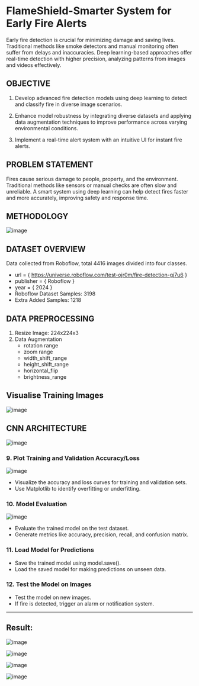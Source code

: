 # FlameShield-Smarter System for Early Fire Alerts
Early fire detection is crucial for minimizing damage and saving lives.  Traditional methods like smoke detectors and manual monitoring often suffer from delays and inaccuracies. Deep learning-based approaches offer real-time detection with higher precision, analyzing patterns from images and videos effectively.

## OBJECTIVE 
1. Develop advanced fire detection models using deep learning to detect and classify fire in diverse image scenarios.

2. Enhance model robustness by integrating diverse datasets and applying data augmentation techniques to improve performance across varying environmental conditions.

3. Implement a real-time alert system with an intuitive UI for instant fire alerts.

## PROBLEM STATEMENT  
Fires cause serious damage to people, property, and the environment. Traditional methods like sensors or manual checks are often slow and unreliable. A smart system using deep learning can help detect fires faster and more accurately, improving safety and response time.

## METHODOLOGY
![image](https://github.com/user-attachments/assets/c4d18658-581d-4a5f-8927-a87e748415b9)

## DATASET OVERVIEW
Data collected from Roboflow, total 4416 images divided into four classes. 
* url = { https://universe.roboflow.com/test-ojr0m/fire-detection-gj7u6 }
* publisher = { Roboflow }
* year = { 2024 }
* Roboflow Dataset Samples: 3198
* Extra Added Samples: 1218

## DATA PREPROCESSING
1. Resize Image: 224x224x3
2. Data Augmentation
   * rotation range
   * zoom range
   * width_shift_range
   * height_shift_range
   * horizontal_flip
   * brightness_range

## Visualise Training Images 
![image](https://github.com/user-attachments/assets/c94667ed-a280-4253-8dd7-121644d9e061)

## CNN ARCHITECTURE 
![image](https://github.com/user-attachments/assets/9adb70d3-7365-4874-99cf-5267cab41cee)


























### 9. Plot Training and Validation Accuracy/Loss
![image](https://github.com/user-attachments/assets/93236bb3-7923-46b0-9841-2ef6f5ecec74)

* Visualize the accuracy and loss curves for training and validation sets.
* Use Matplotlib to identify overfitting or underfitting.

### 10. Model Evaluation
![image](https://github.com/user-attachments/assets/03f9a16e-d177-48b8-9ed9-11098a5963b9)

* Evaluate the trained model on the test dataset.
* Generate metrics like accuracy, precision, recall, and confusion matrix.

### 11. Load Model for Predictions
* Save the trained model using model.save().
* Load the saved model for making predictions on unseen data.

### 12. Test the Model on Images
* Test the model on new images.
* If fire is detected, trigger an alarm or notification system.

____

## Result:

![image](https://github.com/user-attachments/assets/0323c2ab-d60e-4e29-98f4-e1cb60ca1ff4)


![image](https://github.com/user-attachments/assets/7debaf06-4351-42a0-9cca-aea605578a93)


![image](https://github.com/user-attachments/assets/fcbe0d6a-e21e-4268-a127-29f1426946e7)


![image](https://github.com/user-attachments/assets/1a216d57-8106-46f9-8e96-41ea28a34e0b)



